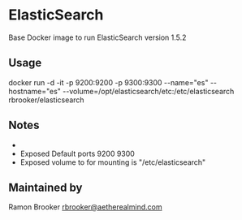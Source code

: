 ElasticSearch
=============

Base Docker image to run ElasticSearch version 1.5.2



Usage
-----

docker run -d  -it -p 9200:9200 -p 9300:9300 --name="es" --hostname="es" --volume=/opt/elasticsearch/etc:/etc/elasticsearch  rbrooker/elasticsearch




Notes
-----

*
* Exposed Default ports 9200 9300
* Exposed volume to for mounting is "/etc/elasticsearch"  







Maintained by 
-------------

Ramon Brooker <rbrooker@aetherealmind.com>
